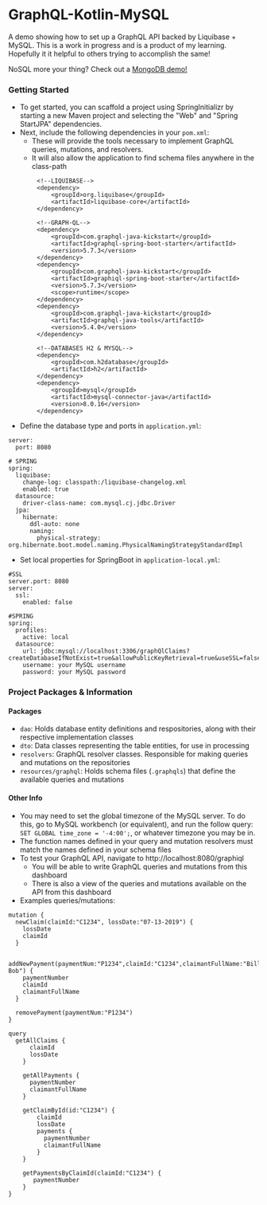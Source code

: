 # GraphQL-Kotlin-MySQL
A demo showing how to set up a GraphQL API backed by Liquibase + MySQL. This is a work in progress and is a product of my learning. Hopefully it it helpful to others trying to accomplish the same!

NoSQL more your thing? Check out a [MongoDB demo!](https://github.com/mikebly/graphql-kotlin-mongo)

### Getting Started
- To get started, you can scaffold a project using SpringInitializr by starting a new Maven
 project and selecting the "Web" and "Spring StartJPA" dependencies.
- Next, include the following dependencies in your `pom.xml`:
    - These will provide the tools necessary to implement GraphQL queries, mutations, and resolvers.
    - It will also allow the application to find schema files anywhere in the class-path
```
        <!--LIQUIBASE-->
        <dependency>
            <groupId>org.liquibase</groupId>
            <artifactId>liquibase-core</artifactId>
        </dependency>

        <!--GRAPH-QL-->
        <dependency>
            <groupId>com.graphql-java-kickstart</groupId>
            <artifactId>graphql-spring-boot-starter</artifactId>
            <version>5.7.3</version>
        </dependency>
        <dependency>
            <groupId>com.graphql-java-kickstart</groupId>
            <artifactId>graphiql-spring-boot-starter</artifactId>
            <version>5.7.3</version>
            <scope>runtime</scope>
        </dependency>
        <dependency>
            <groupId>com.graphql-java-kickstart</groupId>
            <artifactId>graphql-java-tools</artifactId>
            <version>5.4.0</version>
        </dependency>

        <!--DATABASES H2 & MYSQL-->
        <dependency>
            <groupId>com.h2database</groupId>
            <artifactId>h2</artifactId>
        </dependency>
        <dependency>
            <groupId>mysql</groupId>
            <artifactId>mysql-connector-java</artifactId>
            <version>8.0.16</version>
        </dependency>
```
- Define the database type and ports in `application.yml`:
```
server:
  port: 8080

# SPRING
spring:
  liquibase:
    change-log: classpath:/liquibase-changelog.xml
    enabled: true
  datasource:
    driver-class-name: com.mysql.cj.jdbc.Driver
  jpa:
    hibernate:
      ddl-auto: none
      naming:
        physical-strategy: org.hibernate.boot.model.naming.PhysicalNamingStrategyStandardImpl
```
- Set local properties for SpringBoot in `application-local.yml`:
```
#SSL
server.port: 8080
server:
  ssl:
    enabled: false

#SPRING
spring:
  profiles:
    active: local
  datasource:
    url: jdbc:mysql://localhost:3306/graphQlClaims?createDatabaseIfNotExist=true&allowPublicKeyRetrieval=true&useSSL=false&serverTimezone=UTC
    username: your MySQL username
    password: your MySQL password
```
### Project Packages & Information
#### Packages
- `dao`: Holds database entity definitions and respositories, along with their respective implementation classes
- `dto`: Data classes representing the table entities, for use in processing
- `resolvers`: GraphQL resolver classes. Responsible for making queries and mutations
on the repositories
- `resources/graphql`: Holds schema files (`.graphqls`) that define the available queries and mutations
#### Other Info
- You may need to set the global timezone of the MySQL server. To do this, go to MySQL workbench (or equivalent), and run the follow query: `SET GLOBAL time_zone = '-4:00';`, or whatever timezone you may be in.
- The function names defined in your query and mutation resolvers must match the names defined in your 
schema files 
- To test your GraphQL API, navigate to http://localhost:8080/graphiql
    - You will be able to write GraphQL queries and mutations from this dashboard
    - There is also a view of the queries and mutations available on the API from this dashboard
- Examples queries/mutations:
```
mutation {
  newClaim(claimId:"C1234", lossDate:"07-13-2019") {
    lossDate
    claimId
  }  
  
  addNewPayment(paymentNum:"P1234",claimId:"C1234",claimantFullName:"Billy Bob") {
    paymentNumber
    claimId
    claimantFullName
  }
  
  removePayment(paymentNum:"P1234")
}
  
query 
  getAllClaims {
      claimId
      lossDate
    }
    
    getAllPayments {
      paymentNumber
      claimantFullName
    }
    
    getClaimById(id:"C1234") {
        claimId
        lossDate
        payments {
          paymentNumber
          claimantFullName
        }
    }

    getPaymentsByClaimId(claimId:"C1234") {
       paymentNumber
    }
}
```
